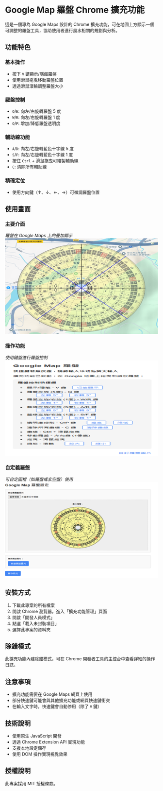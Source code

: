 # Google Map 羅盤 Chrome 擴充功能

這是一個專為 Google Maps 設計的 Chrome 擴充功能，可在地圖上方顯示一個可調整的羅盤工具，協助使用者進行風水相關的規劃與分析。

## 功能特色

### 基本操作
- 按下 `V` 鍵顯示/隱藏羅盤
- 使用滑鼠拖曳移動羅盤位置
- 透過滑鼠滾輪調整羅盤大小

### 羅盤控制
- `Q`/`E`: 向左/右旋轉羅盤 5 度
- `W`/`R`: 向左/右旋轉羅盤 1 度
- `O`/`P`: 增加/降低羅盤透明度

### 輔助線功能
- `A`/`D`: 向左/右旋轉藍色十字線 5 度
- `S`/`F`: 向左/右旋轉藍色十字線 1 度
- 按住 `Ctrl` + 滑鼠拖曳可繪製輔助線
- `C`: 清除所有輔助線

### 精確定位
- 使用方向鍵（↑、↓、←、→）可微調羅盤位置

## 使用畫面

### 主要介面
*羅盤在 Google Maps 上的疊加顯示*<br>
![羅盤主介面](images/螢幕擷取畫面%202025-03-17%20214308.png)

### 操作功能
*使用鍵盤進行羅盤控制*<br>
![功能展示](images/螢幕擷取畫面%202025-03-17%20214349.png)

### 自定義羅盤
*可自定圖檔（如羅盤或玄空盤）使用*<br>
![選項設定](images/螢幕擷取畫面%202025-03-17%20214415.png)

## 安裝方式

1. 下載此專案的所有檔案
2. 開啟 Chrome 瀏覽器，進入「擴充功能管理」頁面
3. 開啟「開發人員模式」
4. 點選「載入未封裝項目」
5. 選擇此專案的資料夾

## 除錯模式

此擴充功能內建除錯模式，可在 Chrome 開發者工具的主控台中查看詳細的操作日誌。

## 注意事項

- 擴充功能需要在 Google Maps 網頁上使用
- 部分快速鍵可能會與其他擴充功能或網頁快速鍵衝突
- 在輸入文字時，快速鍵會自動停用（除了 `V` 鍵）

## 技術說明

- 使用原生 JavaScript 開發
- 透過 Chrome Extension API 實現功能
- 支援本地設定儲存
- 使用 DOM 操作實現視覺效果

## 授權說明

此專案採用 MIT 授權條款。